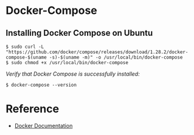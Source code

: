 # Docker-Compose

## Installing Docker Compose on Ubuntu
```
$ sudo curl -L "https://github.com/docker/compose/releases/download/1.28.2/docker-compose-$(uname -s)-$(uname -m)" -o /usr/local/bin/docker-compose
$ sudo chmod +x /usr/local/bin/docker-compose
```

_Verify that Docker Compose is successfully installed:_
```
$ docker-compose --version
```

# Reference

- [Docker Documentation](https://docs.docker.com/)